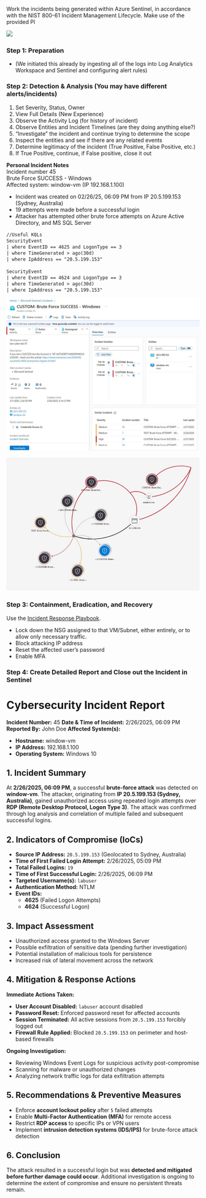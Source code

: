  Work the incidents being generated within Azure Sentinel, in accordance with the NIST 800-61 Incident Management Lifecycle. Make use of the provided Pl

![](https://lh7-rt.googleusercontent.com/docsz/AD_4nXdnagqPuu211VsLh0NW_JobLol9rPUC4eH10nQ_woUjP9hmx65J1haLY47sEKUP9URBUgb8PFBCXtSiJolkuukwzlrvj3-YE7tQwAaKmwye1Zn2nfCcfRS7w0903Fi2K6ZJNJqztWHlskJlkZaRegFHeOG1?key=a-vOivSIyk126Mf0_1sl0g)

### Step 1: Preparation
- (We initiated this already by ingesting all of the logs into Log Analytics Workspace and Sentinel and configuring alert rules)
### Step 2: Detection & Analysis (You may have different alerts/incidents)
1. Set Severity, Status, Owner
2. View Full Details (New Experience)
3. Observe the Activity Log (for history of incident)
4. Observe Entities and Incident Timelines (are they doing anything else?)
5. “Investigate” the incident and continue trying to determine the scope
6. Inspect the entities and see if there are any related events
7. Determine legitimacy of the incident (True Positive, False Positive, etc.)
8. If True Positive, continue, if False positive, close it out

**Personal Incident Notes**  
Incident number 45  
Brute Force SUCCESS - Windows  
Affected system: window-vm (IP 192.168.1.100)  
- Incident was created on 02/26/25, 06:09 PM from IP 20.5.199.153 (Sydney, Australia) 
- 19 attempts were made before a successful login
- Attacker has attempted other brute force attempts on Azure Active Directory, and MS SQL Server

```
//Useful KQLs
SecurityEvent
| where EventID == 4625 and LogonType == 3
| where TimeGenerated > ago(30d)
| where IpAddress == "20.5.199.153"

SecurityEvent
| where EventID == 4624 and LogonType == 3
| where TimeGenerated > ago(30d)
| where IpAddress == "20.5.199.153"
```

![|580](images/250301T14-43-03-pdc0x2.jpg)

![|580](images/250301T15-18-32-7xhdfj.jpg)
### Step 3: Containment, Eradication, and Recovery
Use the [Incident Response Playbook](3.11.1%20Incident%20Response%20Playbook.md).
- Lock down the NSG assigned to that VM/Subnet, either entirely, or to allow only necessary traffic.
- Block attacking IP address
- Reset the affected user’s password
- Enable MFA 
### Step 4: Create Detailed Report and Close out the Incident in Sentinel
# **Cybersecurity Incident Report**
**Incident Number:** 45
**Date & Time of Incident:** 2/26/2025, 06:09 PM
**Reported By:** John Doe
**Affected System(s):**
- **Hostname:** window-vm
- **IP Address:** 192.168.1.100
- **Operating System:** Windows 10
## **1. Incident Summary**
At **2/26/2025, 06:09 PM**, a successful **brute-force attack** was detected on **window-vm**. The attacker, originating from **IP 20.5.199.153 (Sydney, Australia)**, gained unauthorized access using repeated login attempts over **RDP (Remote Desktop Protocol, Logon Type 3)**. The attack was confirmed through log analysis and correlation of multiple failed and subsequent successful logins.

## **2. Indicators of Compromise (IoCs)**
- **Source IP Address:** `20.5.199.153` (Geolocated to Sydney, Australia)
- **Time of First Failed Login Attempt:** 2/26/2025, 05:09 PM
- **Total Failed Logins:** `19`
- **Time of First Successful Login:** 2/26/2025, 06:09 PM
- **Targeted Username(s):** `labuser`
- **Authentication Method:** NTLM
- **Event IDs:**
    - **4625** (Failed Logon Attempts)
    - **4624** (Successful Logon)
## **3. Impact Assessment**
- Unauthorized access granted to the Windows Server
- Possible exfiltration of sensitive data (pending further investigation)
- Potential installation of malicious tools for persistence
- Increased risk of lateral movement across the network
## **4. Mitigation & Response Actions**
**Immediate Actions Taken:**
- **User Account Disabled:** `labuser` account disabled
- **Password Reset:** Enforced password reset for affected accounts
- **Session Terminated:** All active sessions from `20.5.199.153` forcibly logged out
- **Firewall Rule Applied:** Blocked `20.5.199.153` on perimeter and host-based firewalls

**Ongoing Investigation:**
- Reviewing Windows Event Logs for suspicious activity post-compromise
- Scanning for malware or unauthorized changes
- Analyzing network traffic logs for data exfiltration attempts
## **5. Recommendations & Preventive Measures**
- Enforce **account lockout policy** after `5` failed attempts
- Enable **Multi-Factor Authentication (MFA)** for remote access
- Restrict **RDP access** to specific IPs or VPN users
- Implement **intrusion detection systems (IDS/IPS)** for brute-force attack detection
## **6. Conclusion**
The attack resulted in a successful login but was **detected and mitigated before further damage could occur**. Additional investigation is ongoing to determine the extent of compromise and ensure no persistent threats remain.
